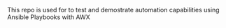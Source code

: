 This repo is used for to test and demostrate automation capabilities using Ansible Playbooks with AWX
